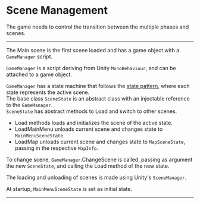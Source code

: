 # Scene Management

The game needs to control the transition between the multiple phases and scenes.

---

The Main scene is the first scene loaded and has a game object with a `GameManager` script.

`GameManager` is a script deriving from Unity `MonoBehaviour`, and can be attached to a game object.

`GameManager` has a state machine that follows the [state pattern](https://refactoring.guru/design-patterns/state), where each state represents the active scene. <br>
The base class `SceneState` is an abstract class with an injectable reference to the `GameManager`. <br>
`SceneState` has abstract methods to Load and switch to other scenes. <br>
- Load methods loads and initializes the scene of the active state.
- LoadMainMenu unloads current scene and changes state to `MainMenuSceneState`.
- LoadMap unloads current scene and changes state to `MapSceneState`, passing in the respective `MapInfo`.

To change scene, `GameManager`.ChangeScene is called, passing as argument the new `SceneState`, and calling the Load method of the new state.

The loading and unloading of scenes is made using Unity's `SceneManager`.

At startup, `MainMenuSceneState` is set as initial state.

---

